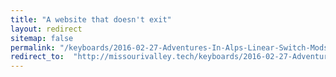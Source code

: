 ```yaml
---
title: "A website that doesn't exit"
layout: redirect
sitemap: false
permalink: "/keyboards/2016-02-27-Adventures-In-Alps-Linear-Switch-Mods"
redirect_to:  "http://missourivalley.tech/keyboards/2016-02-27-Adventures-In-Alps-Linear-Switch-Mods"
---
```


